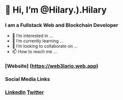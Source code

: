 # 👋 Hi, I’m @Hilary.).Hilary

### I am a Fullstack Web and Blockchain Developer




- 👀 I’m interested in ...
- 🌱 I’m currently learning ...
- 💞️ I’m looking to collaborate on ...
- 📫 How to reach me ...

### [Website] (https://web3lario.web.app)

### Social Media Links

### [LinkedIn](https://www.linkedin.com/in/hilary-ogochukwu-1b139a234/)    [Twitter](https://twitter.com/web3_lario) 
<!---
hilaryohilary/hilaryohilary is a ✨ special ✨ repository because its `README.md` (this file) appears on your GitHub profile.
You can click the Preview link to take a look at your changes.
--->
